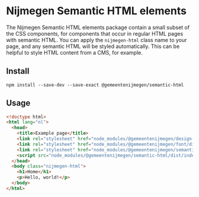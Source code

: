 # Nijmegen Semantic HTML elements

The Nijmegen Semantic HTML elements package contain a small subset of the CSS components, for components that occur in regular HTML pages with semantic HTML. You can apply the `nijmegen-html` class name to your page, and any semantic HTML will be styled automatically. This can be helpful to style HTML content from a CMS, for example.

## Install

```ssh
npm install --save-dev --save-exact @gemeentenijmegen/semantic-html
```

## Usage

```html
<!doctype html>
<html lang="nl">
  <head>
    <title>Example page</title>
    <link rel="stylesheet" href="node_modules/@gemeentenijmegen/design-tokens/dist/index.css'" />
    <link rel="stylesheet" href="node_modules/@gemeentenijmegen/font/dist/index.css'" />
    <link rel="stylesheet" href="node_modules/@gemeentenijmegen/semantic-html/dist/index.css" />
    <script src="node_modules/@gemeentenijmegen/semantic-html/dist/index.js"></script>
  </head>
  <body class="nijmegen-html">
    <h1>Home</h1>
    <p>Hello, world!</p>
  </body>
</html>
```
